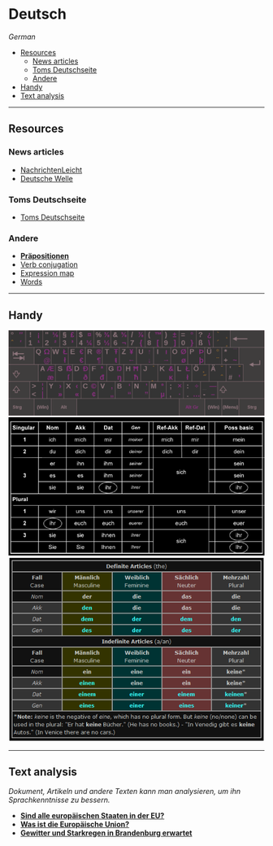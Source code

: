 # Deutsch

*German*

- [Resources](#resources)
    - [News articles](#news-articles)
    - [Toms Deutschseite](#toms-deutschseite)
    - [Andere](#andere)
- [Handy](#handy)
- [Text analysis](#text-analysis)

---

## Resources

### News articles
- [NachrichtenLeicht](https://www.nachrichtenleicht.de)
- [Deutsche Welle](https://www.dw.com/de)

### Toms Deutschseite
- [Toms Deutschseite](http://www.deutschseite.de/inhalt.html)

### Andere
- [**Präpositionen**](präpositionen.md)
- [Verb conjugation](verb-conjugation.md)
- [Expression map](expressions.md)
- [Words](words.md)

---

## Handy

![keyboard layout](keyboard-layout-de.png)
![possessive](possessive.png)
![articles](articles.png)

---

## Text analysis

*Dokument, Artikeln und andere Texten kann man analysieren, um ihn Sprachkenntnisse zu bessern.*

- [**Sind alle europäischen Staaten in der EU?**](text-analysis/sind-alle-europäischen-staaten-in-der-eu.md)
- [**Was ist die Europäische Union?**](text-analysis/was-ist-die-europäische-union.md)
- [**Gewitter und Starkregen in Brandenburg erwartet**](text-analysis/gewitter-und-starkregen-in-brandenburg-erwartet.md)
